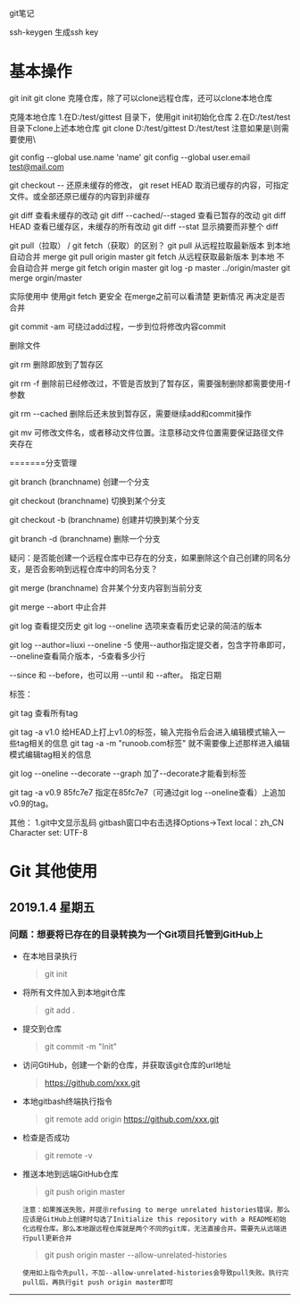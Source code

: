 git笔记

ssh-keygen 生成ssh key

# 基本操作

git init
git clone 克隆仓库，除了可以clone远程仓库，还可以clone本地仓库

克隆本地仓库
1.在D:/test/gittest 目录下，使用git init初始化仓库
2.在D:/test/test 目录下clone上述本地仓库
git clone D:/test/gittest D:/test/test 注意如果是\则需要使用\\

git config --global use.name 'name'
git config --global user.email test@mail.com


git checkout -- <file> 还原未缓存的修改，
git reset HEAD <file> 取消已缓存的内容，可指定文件。或全部还原已缓存的内容到非缓存

git diff <file> 查看未缓存的改动
git diff --cached/--staged  查看已暂存的改动
git diff HEAD 查看已缓存区，未缓存的所有改动
git diff --stat 显示摘要而非整个 diff

git pull（拉取） / git fetch（获取）的区别？
git  pull     从远程拉取最新版本 到本地  自动合并 merge            git pull origin master
git  fetch   从远程获取最新版本 到本地   不会自动合并 merge    git fetch  origin master       git log  -p master ../origin/master     git merge orgin/master

实际使用中  使用git fetch 更安全    在merge之前可以看清楚 更新情况  再决定是否合并


git commit -am 可绕过add过程，一步到位将修改内容commit


删除文件

git rm <file>  删除即放到了暂存区

git rm -f <file> 删除前已经修改过，不管是否放到了暂存区，需要强制删除都需要使用-f参数

git rm --cached <file> 删除后还未放到暂存区，需要继续add和commit操作


git mv   可修改文件名，或者移动文件位置。注意移动文件位置需要保证路径文件夹存在


=======分支管理

git branch (branchname)  创建一个分支

git checkout (branchname)  切换到某个分支

git checkout -b (branchname) 创建并切换到某个分支

git branch -d (branchname) 删除一个分支

疑问：是否能创建一个远程仓库中已存在的分支，如果删除这个自己创建的同名分支，是否会影响到远程仓库中的同名分支？

git merge (branchname) 合并某个分支内容到当前分支



git merge --abort 中止合并


git log 查看提交历史
git log --oneline 选项来查看历史记录的简洁的版本

git log --author=liuxi --oneline -5  使用--author指定提交者，包含字符串即可， --oneline查看简介版本，-5查看多少行

--since 和 --before，也可以用 --until 和 --after。 指定日期


标签：

git tag 查看所有tag

git tag -a v1.0  给HEAD上打上v1.0的标签，输入完指令后会进入编辑模式输入一些tag相关的信息
git tag -a <tagname> -m "runoob.com标签" 就不需要像上述那样进入编辑模式编辑tag相关的信息

git log --oneline --decorate --graph   加了--decorate才能看到标签

git tag -a v0.9 85fc7e7 指定在85fc7e7（可通过git log --oneline查看）上追加v0.9的tag。 



其他：
1.git中文显示乱码
gitbash窗口中右击选择Options->Text
local：zh_CN  Character set: UTF-8



# Git 其他使用

## 2019.1.4 星期五
### 问题：想要将已存在的目录转换为一个Git项目托管到GitHub上

* 在本地目录执行  
    > git init
* 将所有文件加入到本地git仓库
    > git add .
* 提交到仓库
    > git commit -m "Init"
* 访问GtiHub，创建一个新的仓库，并获取该git仓库的url地址
    > https://github.com/xxx.git
* 本地gitbash终端执行指令
    > git remote add origin https://github.com/xxx.git
* 检查是否成功
    > git remote -v
* 推送本地到远端GitHub仓库
    > git push origin master
    
    `注意：如果推送失败，并提示refusing to merge unrelated histories错误，那么应该是GitHub上创建时勾选了Initialize this repository with a README初始化远程仓库。那么本地跟远程仓库就是两个不同的git库，无法直接合并。需要先从远端进行pull更新合并`
    >git push origin master --allow-unrelated-histories
    
    `使用如上指令先pull，不加--allow-unrelated-histories会导致pull失败。执行完pull后，再执行git push origin master即可`


***